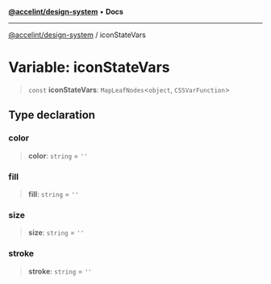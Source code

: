 [**@accelint/design-system**](../README.md) • **Docs**

***

[@accelint/design-system](../README.md) / iconStateVars

# Variable: iconStateVars

> `const` **iconStateVars**: `MapLeafNodes`\<`object`, `CSSVarFunction`\>

## Type declaration

### color

> **color**: `string` = `''`

### fill

> **fill**: `string` = `''`

### size

> **size**: `string` = `''`

### stroke

> **stroke**: `string` = `''`
